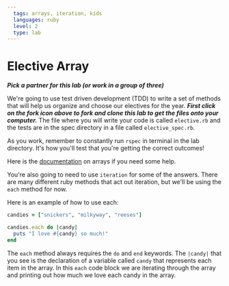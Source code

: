 ```yaml
---
  tags: arrays, iteration, kids
  languages: ruby
  level: 2
  type: lab
---
```


# Elective Array

***Pick a partner for this lab (or work in a group of three)***

We're going to use test driven development (TDD) to write a set of methods that will help us organize and choose our electives for the year. ***First click on the fork icon above to fork and clone this lab to get the files onto your computer.*** The file where you will write your code is called `elective.rb` and the tests are in the spec directory in a file called `elective_spec.rb`.

As you work, remember to constantly run `rspec` in terminal in the lab directory. It's how you'll test that you're getting the correct outcomes!

Here is the [documentation](http://www.ruby-doc.org/core-2.1.1/Array.html) on arrays if you need some help. 

You're also going to need to use `iteration` for some of the answers. There are many different ruby methods that act out iteration, but we'll be using the `each` method for now. 

Here is an example of how to use each:
```ruby
candies = ["snickers", "milkyway", "reeses"]

candies.each do |candy|
  puts "I love #{candy} so much!"
end
```

The `each` method always requires the `do` and `end` keywords. The `|candy|` that you see is the declaration of a variable called `candy` that represents each item in the array. In this `each` code block we are iterating through the array and printing out how much we love each candy in the array. 